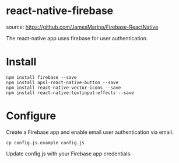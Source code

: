 # react-native-firebase
source: https://github.com/JamesMarino/Firebase-ReactNative

The react-native app uses firebase for user authentication.
# Install
```
npm install firebase --save
npm install apsl-react-native-button --save
npm install react-native-vector-icons --save
npm install react-native-textinput-effects --save
```
# Configure
Create a Firebase app and enable email user authentication via email.
```
cp config.js.example config.js
```
Update config.js with your Firebase app credentials.
